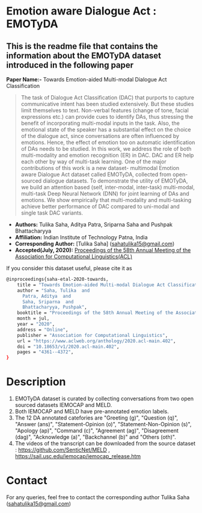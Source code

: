 # Emotion aware Dialogue Act : EMOTyDA

## This is the readme file that contains the information about the EMOTyDA dataset introduced in the following paper

**Paper Name:-** Towards Emotion-aided Multi-modal Dialogue Act Classification
>The task of Dialogue Act Classification (DAC) that purports to capture communicative intent has been studied extensively. But these studies limit themselves to text. Non-verbal features (change of tone, facial expressions etc.) can provide cues to identify DAs, thus stressing the benefit of incorporating multi-modal inputs in the task. Also, the emotional state of the speaker has a substantial effect on the choice of the dialogue act, since conversations are often influenced by emotions. Hence, the effect of emotion too on automatic identification of DAs needs to be studied. In this work, we address the role of both multi-modality and emotion recognition (ER) in DAC. DAC and ER help each other by way of multi-task learning. One of the major contributions of this work is a new dataset- multimodal Emotion aware Dialogue Act dataset called EMOTyDA, collected from open-sourced dialogue datasets. To demonstrate the utility of EMOTyDA, we  build an attention based (self, inter-modal, inter-task) multi-modal, multi-task Deep Neural Network (DNN) for joint learning of DAs and emotions. We show empirically that multi-modality and multi-tasking achieve better performance of DAC compared to uni-modal and single task DAC variants.

* **Authors:** Tulika Saha, Aditya Patra, Sriparna Saha and Pushpak Bhattacharyya
* **Affiliation:** Indian Institute of Technology Patna, India
* **Corresponding Author:** [Tulika Saha] (sahatulika15@gmail.com)
* **Accepted(July, 2020):**  [Proceedings of the 58th Annual Meeting of the Association for Computational Linguistics(ACL)](https://www.aclweb.org/anthology/2020.acl-main.402/)

If you consider this dataset useful, please cite it as

```bash
@inproceedings{saha-etal-2020-towards,
    title = "Towards Emotion-aided Multi-modal Dialogue Act Classification",
    author = "Saha, Tulika  and
      Patra, Aditya  and
      Saha, Sriparna  and
      Bhattacharyya, Pushpak",
    booktitle = "Proceedings of the 58th Annual Meeting of the Association for Computational Linguistics",
    month = jul,
    year = "2020",
    address = "Online",
    publisher = "Association for Computational Linguistics",
    url = "https://www.aclweb.org/anthology/2020.acl-main.402",
    doi = "10.18653/v1/2020.acl-main.402",
    pages = "4361--4372",
}
```

# Description

1. EMOTyDA dataset is curated by collecting conversations from two open sourced datasets IEMOCAP and MELD.
2. Both IEMOCAP and MELD have pre-annotated emotion labels.
3. The 12 DA annotated catefories are "Greeting (g)", "Question (q)", "Answer (ans)", "Statement-Opinion (o)", "Statement-Non-Opinion (s)", "Apology (ap)", "Command (c)", "Agreement (ag)", "Disagreement (dag)",  "Acknowledge (a)", "Backchannel (b)" and "Others (oth)".
4. The videos of the transcript can be downloaded from the source dataset : https://github.com/SenticNet/MELD , https://sail.usc.edu/iemocap/iemocap_release.htm

# Contact

For any queries, feel free to contact the corresponding author Tulika Saha (sahatulika15@gmail.com)
